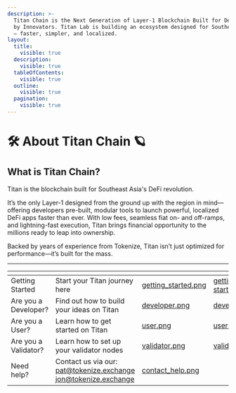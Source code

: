 ```yaml
---
description: >-
  Titan Chain is the Next Generation of Layer-1 Blockchain Built for Developers,
  by Innovators. Titan Lab is building an ecosystem designed for Southeast Asia
  — faster, simpler, and localized.
layout:
  title:
    visible: true
  description:
    visible: true
  tableOfContents:
    visible: true
  outline:
    visible: true
  pagination:
    visible: true
---
```


# 🛠️ About Titan Chain 🪐

## What is Titan Chain?

Titan is the blockchain built for Southeast Asia's DeFi revolution.

It’s the only Layer-1 designed from the ground up with the region in mind—offering developers pre-built, modular tools to launch powerful, localized DeFi apps faster than ever. With low fees, seamless fiat on- and off-ramps, and lightning-fast execution, Titan brings financial opportunity to the millions ready to leap into ownership.

Backed by years of experience from Tokenize, Titan isn’t just optimized for performance—it’s built for the mass.

***

<table data-view="cards"><thead><tr><th></th><th></th><th data-hidden data-card-cover data-type="files"></th><th data-hidden data-card-target data-type="content-ref"></th></tr></thead><tbody><tr><td>Getting Started</td><td>Start your Titan journey here</td><td><a href=".gitbook/assets/getting_started.png">getting_started.png</a></td><td><a href="validator/about-titan-chain/getting-started/">getting-started</a></td></tr><tr><td>Are you a Developer?</td><td>Find out how to build your ideas on Titan</td><td><a href=".gitbook/assets/developer.png">developer.png</a></td><td><a href="validator/about-titan-chain/developers/">developers</a></td></tr><tr><td>Are you a User?</td><td>Learn how to get started on Titan</td><td><a href=".gitbook/assets/user.png">user.png</a></td><td><a href="validator/about-titan-chain/users/">users</a></td></tr><tr><td>Are you a Validator?</td><td>Learn how to set up your validator nodes</td><td><a href=".gitbook/assets/validator.png">validator.png</a></td><td><a href="validator/about-titan-chain/validators/">validators</a></td></tr><tr><td>Need help?</td><td>Contact us via our:<br><a href="mailto:pat@tokenize.exchange">pat@tokenize.exchange</a><br><a href="mailto:jon@tokenize.exchange">jon@tokenize.exchange</a></td><td><a href=".gitbook/assets/contact_help.png">contact_help.png</a></td><td></td></tr></tbody></table>

